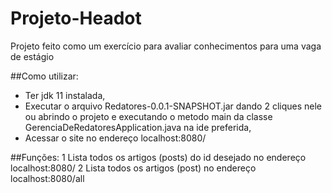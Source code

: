 # Projeto-Headot
Projeto feito como um exercício para avaliar conhecimentos para uma vaga de estágio

##Como utilizar:
* Ter jdk 11 instalada,
* Executar o arquivo Redatores-0.0.1-SNAPSHOT.jar dando 2 cliques nele ou abrindo o projeto e executando o metodo main da classe GerenciaDeRedatoresApplication.java na ide preferida,
* Acessar o site no endereço localhost:8080/

##Funções:
1 Lista todos os artigos (posts) do id desejado no endereço localhost:8080/
2 Lista todos os artigos (post) no endereço localhost:8080/all
